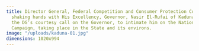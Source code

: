 ```yaml
---
title: Director General, Federal Competition and Consumer Protection Commission (FCCPC) Babatunde Irukera (left),
  shaking hands with His Excellency, Governor, Nasir El-Rufai of Kaduna State, during
  the DG’s courtesy call on the Governor, to intimate him on the National Quality
  Campaign, taking place in the State and its environs.
image: "/uploads/kaduna-01.jpg"
dimensions: 1020x994
---
```


